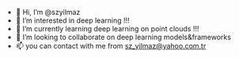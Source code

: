 - 👋 Hi, I’m @szyilmaz
- 👀 I’m interested in deep learning !!!
- 🌱 I’m currently learning deep learning on point clouds !!!
- 💞️ I’m looking to collaborate on deep learning models&frameworks
- 📫 you can contact with me from sz_yilmaz@yahoo.com.tr

<!---
szyilmaz/szyilmaz is a ✨ special ✨ repository because its `README.md` (this file) appears on your GitHub profile.
You can click the Preview link to take a look at your changes.
--->
